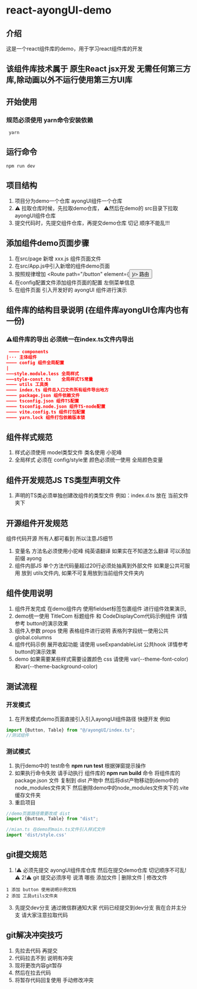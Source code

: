 # react-ayongUI-demo

## 介绍

这是一个react组件库的demo，用于学习react组件库的开发
## 该组件库技术属于 原生React jsx开发 无需任何第三方库,除动画以外不运行使用第三方UI库

## 开始使用

### 规范必须使用 yarn命令安装依赖

``` 
 yarn 
```

## 运行命令

``` 
npm run dev
```

## 项目结构

1. 项目分为demo一个仓库 ayongUI组件一个仓库
2. ⚠️ 拉取仓库时候，先拉取demo仓库， ⚠️然后在demo的 src目录下拉取 ayongUI组件仓库
3. 提交代码时，先提交组件仓库，再提交demo仓库 切记 顺序不能乱!!!

## 添加组件demo页面步骤

1. 在src/page 新增 xxx.js 组件页面文件
2. 在src/App.js中引入新增的组件demo页面
3. 按照规律增加    <Route path="/button" element={<Button/>}/> 路由
4. 在config配置文件添加组件页面的配置 左侧菜单信息
5. 在组件页面 引入开发好的 ayongUI 组件进行演示

## 组件库的结构目录说明 (在组件库ayongUI仓库内也有一份)
### ⚠️组件库的导出 必须统一在index.ts文件内导出

```json
 ———— components
|··· 主体组件
———— config 组件全局配置
|
———style.module.less 全局样式
———style-const.ts    全局样式TS常量
———— utils 工具类
———— index.ts 组件总入口文件所有组件导出地方
———— package.json 组件依赖文件
———— tsconfig.json 组件TS配置
———— tsconfig.node.json 组件TS-node配置
———— vite.config.ts 组件打包配置
———— yarn.lock 组件打包依赖版本锁
```

## 组件样式规范

1. 样式必须使用 model类型文件 类名使用 小驼峰
2. 全局样式 必须在 config/style里 颜色必须统一使用 全局颜色变量

## 组件开发规范JS TS类型声明文件

1. 声明的TS类必须单独创建改组件的类型文件 例如：index.d.ts 放在 当前文件夹下

## 开源组件开发规范

组件代码开源 所有人都可看到 所以注意JS细节

1. 变量名 方法名必须使用小驼峰 纯英语翻译 如果实在不知道怎么翻译 可以添加前缀 ayong
2. 组件内部JS 单个方法代码量超过20行必须处抽离到外部文件 如果是公共可服用 放到 utils文件内, 如果不可复用放到当前组件文件夹内

## 组件使用说明

1. 组件开发完成 在demo组件内 使用fieldset标签包裹组件 进行组件效果演示, 
2. demo统一使用 TitleCom 标题组件  和 CodeDisplayCom代码示例组件 详情参考 button的演示效果 
3. 组件入参数 props 使用 表格组件进行说明 表格列字段统一使用公共 global.columns
4. 组件代码示例 展开收起功能 请使用 useExpandableList 公共hook  详情参考 button的演示效果
5. demo 如果需要某些样式需要设置颜色 css   请使用  var(--theme-font-color) 和var(--theme-background-color)

 

## 测试流程
### 开发模式
1. 在开发模式demo页面直接引入引入ayongUI组件路径 快捷开发 例如

```js
import {Button, Table} from "@/ayongUI/index.ts";
//测试组件
```
### 测试模式
1. 执行demo中的 test命令   **npm run test**  根据弹窗提示操作 
2. 如果执行命令失败 请手动执行 组件库的 **npm run build** 命令 将组件库的package.json 文件 复制到 dist 产物中   然后将dist产物移动到demo中的node_modules文件夹下 然后删除demo中的node_modules文件夹下的.vite缓存文件夹 
3. 重启项目

```js
//demo页面路径需要改成 dist
import {Button, Table} from "dist";
```

```ts
//mian.ts 在demo的main.ts文件引入样式文件
import 'dist/style.css'

```
## git提交规范

1. !⚠️ 必须先提交 ayongUI组件库仓库 然后在提交demo仓库 切记顺序不可乱!⚠️
   2!⚠️ git 提交必须序号 说清 哪些 添加文件 | 删除文件 | 修改文件

```MD
1 添加 button 使用说明示例文档
2 添加 工具utils文件夹

```

3. 先提交dev分支 通过微信群通知大家 代码已经提交到dev分支 我在合并主分支 请大家注意拉取代码

## git解决冲突技巧

1. 先拉去代码 再提交
2. 代码拉去不到 说明有冲突
3. 现将更改内容git暂存
4. 然后在拉去代码
5. 将暂存代码回复使用 手动修改冲突

